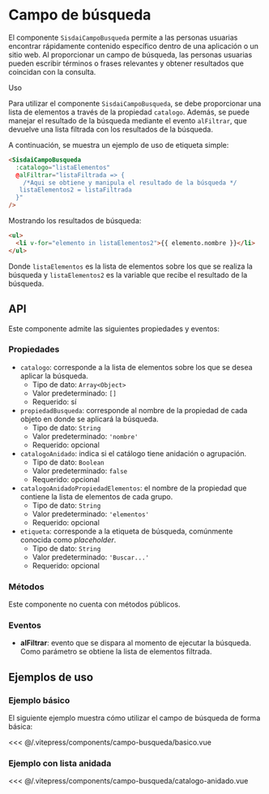 <script setup>
import EjemploBasico from "../../.vitepress/components/campo-busqueda/basico.vue";
import EjemploCatalogoAnidado from "../../.vitepress/components/campo-busqueda/catalogo-anidado.vue";
</script>

# Campo de búsqueda

El componente `SisdaiCampoBusqueda` permite a las personas usuarias encontrar rápidamente contenido específico dentro de una aplicación o un sitio web. Al proporcionar un campo de búsqueda, las personas usuarias pueden escribir términos o frases relevantes y obtener resultados que coincidan con la consulta.

Uso

Para utilizar el componente `SisdaiCampoBusqueda`, se debe proporcionar una lista de elementos a través de la propiedad `catalogo`. Además, se puede manejar el resultado de la búsqueda mediante el evento `alFiltrar`, que devuelve una lista filtrada con los resultados de la búsqueda.

A continuación, se muestra un ejemplo de uso de etiqueta simple:

```html
<SisdaiCampoBusqueda
  :catalogo="listaElementos"
  @alFiltrar="listaFiltrada => {
    /*Aqui se obtiene y manipula el resultado de la búsqueda */
   listaElementos2 = listaFiltrada
  }"
/>
```

Mostrando los resultados de búsqueda:

```html
<ul>
  <li v-for="elemento in listaElementos2">{{ elemento.nombre }}</li>
</ul>
```

Donde `listaElementos` es la lista de elementos sobre los que se realiza la búsqueda y `listaElementos2` es la variable que recibe el resultado de la búsqueda.

<section id="api">

## API

Este componente admite las siguientes propiedades y eventos:

### Propiedades

- `catalogo`: corresponde a la lista de elementos sobre los que se desea aplicar la búsqueda.
  - Tipo de dato: `Array<Object>`
  - Valor predeterminado: `[]`
  - Requerido: sí
- `propiedadBusqueda`: corresponde al nombre de la propiedad de cada objeto en donde se aplicará la búsqueda.
  - Tipo de dato: `String`
  - Valor predeterminado: `'nombre'`
  - Requerido: opcional
- `catalogoAnidado`: indica si el catálogo tiene anidación o agrupación.
  - Tipo de dato: `Boolean`
  - Valor predeterminado: `false`
  - Requerido: opcional
- `catalogoAnidadoPropiedadElementos`: el nombre de la propiedad que contiene la lista de elementos de cada grupo.
  - Tipo de dato: `String`
  - Valor predeterminado: `'elementos'`
  - Requerido: opcional
- `etiqueta`: corresponde a la etiqueta de búsqueda, comúnmente conocida como _placeholder_.
  - Tipo de dato: `String`
  - Valor predeterminado: `'Buscar...'`
  - Requerido: opcional

### Métodos

Este componente no cuenta con métodos públicos.

### Eventos

- **alFiltrar**: evento que se dispara al momento de ejecutar la búsqueda. Como parámetro se obtiene la lista de elementos filtrada.

</section>

<section id="ejemplos">

## Ejemplos de uso

### Ejemplo básico

El siguiente ejemplo muestra cómo utilizar el campo de búsqueda de forma básica:

<!-- <utils-ejemplo-doc ruta="campo-busqueda/basico.vue"/> -->
<EjemploBasico />
<<< @/.vitepress/components/campo-busqueda/basico.vue

### Ejemplo con lista anidada

<!-- <utils-ejemplo-doc ruta="campo-busqueda/catalogo-anidado.vue"/> -->
<EjemploCatalogoAnidado />
<<< @/.vitepress/components/campo-busqueda/catalogo-anidado.vue

</section>

